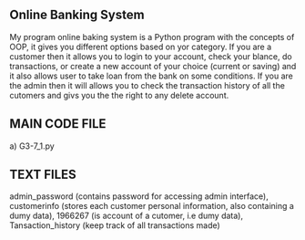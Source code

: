 Online Banking System
---------------------
My program online baking system is a Python program with the concepts of OOP, it gives you different options based on yor category.
If you are a customer then it allows you to login to your account, check your blance, do transactions, or create a new account of your choice (current or saving) and it also allows user to take loan from the bank on some conditions.
If you are the admin then it will allows you to check the transaction history of all the cutomers and givs you the the right to any delete account.

MAIN CODE FILE
--------------
a) G3-7_1.py

TEXT FILES
----------
admin_password (contains password for accessing admin interface), customerinfo (stores each customer personal information, also containing a dumy data), 1966267 (is account of a cutomer, i.e dumy data), Tansaction_history (keep track of all transactions made)
